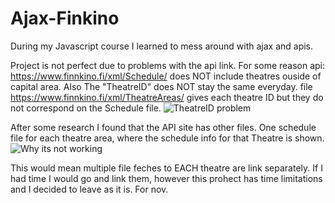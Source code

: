 # Ajax-Finkino
During my Javascript course I learned to mess around with ajax and apis. 

Project is not perfect due to problems with the api link.
For some reason api:
https://www.finnkino.fi/xml/Schedule/
does NOT include theatres ouside of capital area.
Also The "TheatreID" does NOT stay the same everyday. 
file
https://www.finnkino.fi/xml/TheatreAreas/
gives each theatre ID but they do not correspond on the Schedule file.
![TheatreID problem](https://user-images.githubusercontent.com/62052617/144579135-bda8bfca-6d6d-4e42-9054-7c6cb437344a.PNG)


After some research I found that the API site has other files. One schedule file for each theatre area, where the schedule info for that Theatre is shown. ![Why its not working](https://user-images.githubusercontent.com/62052617/144579357-d4ffefde-993f-4276-8584-366022f54cc0.PNG)


This would mean multiple file feches to EACH theatre are link separately.
If I had time I would go and link them, however this prohect has time limitations and I decided to leave as it is. For nov. 
